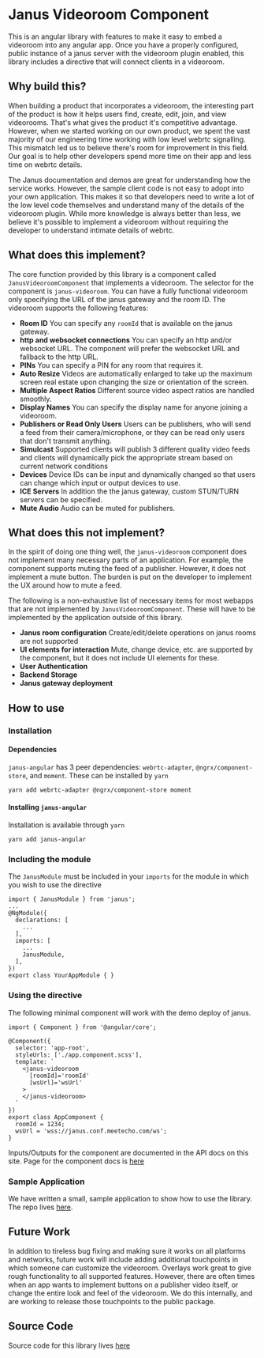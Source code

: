 # Janus Videoroom Component

This is an angular library with features to make it easy to embed a videoroom
into any angular app. Once you have a properly configured, public instance of a
janus server with the videoroom plugin enabled, this library includes a
directive that will connect clients in a videoroom.

## Why build this?

When building a product that incorporates a videoroom, the interesting part of
the product is how it helps users find, create, edit, join, and view
videorooms. That's what gives the product it's competitive advantage. However,
when we started working on our own product, we spent the vast majority of our
engineering time working with low level webrtc signalling. This mismatch led us
to believe there's room for improvement in this field. Our goal is to help
other developers spend more time on their app and less time on webrtc details.

The Janus documentation and demos are great for understanding how the service
works. However, the sample client code is not easy to adopt into your own
application. This makes it so that developers need to write a lot of the low
level code themselves and understand many of the details of the videoroom
plugin. While more knowledge is always better than less, we believe it's
possible to implement a videoroom without requiring the developer to understand
intimate details of webrtc.

## What does this implement?

The core function provided by this library is a component called `JanusVideoroomComponent` that implements a videoroom. The selector for the component is `janus-videoroom`. You can have a fully functional videoroom only specifying the URL of the janus gateway and the room ID. The videoroom supports the following features:

- **Room ID** You can specify any `roomId` that is available on the janus gateway.
- **http and websocket connections** You can specify an http and/or websocket URL. The component will prefer the websocket URL and fallback to the http URL.
- **PINs** You can specify a PIN for any room that requires it.
- **Auto Resize** Videos are automatically enlarged to take up the maximum screen real estate upon changing the size or orientation of the screen.
- **Multiple Aspect Ratios** Different source video aspect ratios are handled smoothly.
- **Display Names** You can specify the display name for anyone joining a videoroom.
- **Publishers or Read Only Users** Users can be publishers, who will send a feed from their camera/microphone, or they can be read only users that don't transmit anything.
- **Simulcast** Supported clients will publish 3 different quality video feeds and clients will dynamically pick the appropriate stream based on current network conditions
- **Devices** Device IDs can be input and dynamically changed so that users can change which input or output devices to use.
- **ICE Servers** In addition the the janus gateway, custom STUN/TURN servers can be specified.
- **Mute Audio** Audio can be muted for publishers.

## What does this **not** implement?

In the spirit of doing one thing well, the `janus-videoroom` component does not
implement many necessary parts of an application. For example, the component
supports muting the feed of a publisher. However, it does not implement a mute
button. The burden is put on the developer to implement the UX around how to
mute a feed.

The following is a non-exhaustive list of necessary items for most webapps that
are not implemented by `JanusVideoroomComponent`. These will have to be
implemented by the application outside of this library.

- **Janus room configuration** Create/edit/delete operations on janus rooms are not supported
- **UI elements for interaction** Mute, change device, etc. are supported by the component, but it does not include UI elements for these.
- **User Authentication**
- **Backend Storage**
- **Janus gateway deployment**


## How to use

### Installation

#### Dependencies

`janus-angular` has 3 peer dependencies: `webrtc-adapter`, `@ngrx/component-store`, and `moment`. These can be installed by `yarn`

```
yarn add webrtc-adapter @ngrx/component-store moment
```

#### Installing `janus-angular`

Installation is available through `yarn`

```
yarn add janus-angular
```

### Including the module

The `JanusModule` must be included in your `imports` for the module in which you wish to use the directive

```
import { JanusModule } from 'janus';
...
@NgModule({
  declarations: [
    ...
  ],
  imports: [
    ...
    JanusModule,
  ],
})
export class YourAppModule { }
```

### Using the directive

The following minimal component will work with the demo deploy of janus.
```
import { Component } from '@angular/core';

@Component({
  selector: 'app-root',
  styleUrls: ['./app.component.scss'],
  template: `
    <janus-videoroom
      [roomId]='roomId'
      [wsUrl]='wsUrl'
    >
    </janus-videoroom>
  `
})
export class AppComponent {
  roomId = 1234;
  wsUrl = 'wss://janus.conf.meetecho.com/ws';
}
```

Inputs/Outputs for the component are documented in the API docs on this site. Page for the
component docs is [here](https://kevin29a.github.io/angular-janus/components/JanusVideoroomComponent.html)

### Sample Application

We have written a small, sample application to show how to use the library. The
repo lives [here](https://github.com/kevin29a/angular-janus-sample-app).

## Future Work

In addition to tireless bug fixing and making sure it works on all platforms
and networks, future work will include adding additional touchpoints in which
someone can customize the videoroom. Overlays work great to give rough
functionality to all supported features. However, there are often times when an
app wants to implement buttons on a publisher video itself, or change the
entire look and feel of the videoroom. We do this internally, and are working
to release those touchpoints to the public package.

## Source Code

Source code for this library lives [here](https://github.com/kevin29a/angular-janus)
